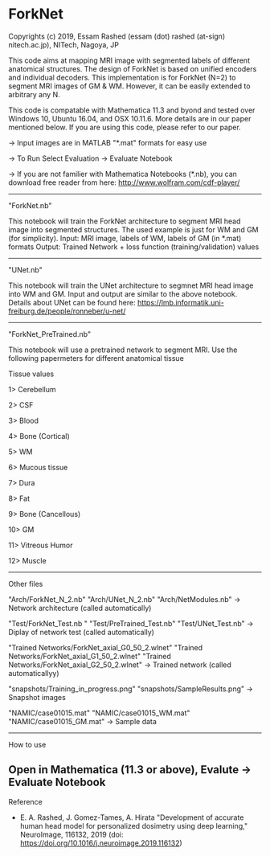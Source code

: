 # ForkNet

Copyrights (c) 2019, Essam Rashed 
(essam (dot) rashed (at-sign) nitech.ac.jp), NITech, Nagoya, JP 

This code aims at mapping MRI image with segmented labels of different anatomical structures. The design of ForkNet is based on unified encoders and individual decoders. This implementation is for ForkNet (N=2) to segment MRI images of GM & WM. However, it can be easily extended to arbitrary any N.
 
This code is compatable with Mathematica 11.3 and byond and tested over Windows 10, Ubuntu 16.04, and OSX 10.11.6. More details are in our paper mentioned below. If you are using this code, please refer to our paper.

-> Input images are in MATLAB "*.mat" formats for easy use 

-> To Run Select Evaluation -> Evaluate Notebook 

-> If you are not familier with Mathematica Notebooks (*.nb), you can download free reader from here: http://www.wolfram.com/cdf-player/

-----------------------------------------------------
"ForkNet.nb"

This notebook will train the ForkNet architecture to segment MRI head image into segmented structures. The used example is just for WM and GM (for simplicity).
Input: MRI image, labels of WM, labels of GM (in *.mat) formats
Output: Trained Network + loss function (training/validation) values

-----------------------------------------------------
"UNet.nb"

This notebook will train the UNet architecture to segmnet MRI head image into WM and GM. Input and output are similar to the above notebook. Details about UNet can be found here:
https://lmb.informatik.uni-freiburg.de/people/ronneber/u-net/

-----------------------------------------------------
"ForkNet_PreTrained.nb"

This notebook will use a pretrained network to segment MRI. Use the following papermeters for different anatomical tissue

Tissue values

1> Cerebellum

2> CSF

3> Blood

4> Bone (Cortical)

5> WM

6> Mucous tissue

7> Dura

8> Fat

9> Bone (Cancellous)

10> GM

11> Vitreous Humor

12> Muscle


-----------------------------------------------------
Other files

"Arch/ForkNet_N_2.nb" 
"Arch/UNet_N_2.nb"
"Arch/NetModules.nb"
-> Network architecture (called automatically)

"Test/ForkNet_Test.nb	" 
"Test/PreTrained_Test.nb"
"Test/UNet_Test.nb"
-> Diplay of network test (called automatically)

"Trained Networks/ForkNet_axial_G0_50_2.wlnet"
"Trained Networks/ForkNet_axial_G1_50_2.wlnet"
"Trained Networks/ForkNet_axial_G2_50_2.wlnet"
-> Trained network (called automaticallyy)

"snapshots/Training_in_progress.png"
"snapshots/SampleResults.png"
-> Snapshot images

"NAMIC/case01015.mat"
"NAMIC/case01015_WM.mat"
"NAMIC/case01015_GM.mat"
-> Sample data

-----------------------------------------------------
How to use

Open in Mathematica (11.3 or above), Evalute -> Evaluate Notebook
-----------------------------------------------------
Reference

* E. A. Rashed, J. Gomez-Tames, A. Hirata "Development of accurate human head model for personalized dosimetry using deep learning," NeuroImage, 116132, 2019 (doi: https://doi.org/10.1016/j.neuroimage.2019.116132) 
